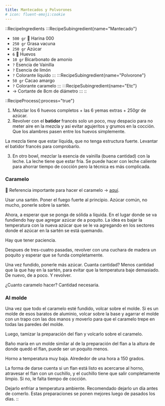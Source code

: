 ```yaml
---
title: Mantecados y Polvorones
# icon: fluent-emoji:cookie
---
```


::RecipeIngredients
:::RecipeSubingredient{name="Mantecado"}
- `500 gr` 🥛 Harina 000
- `250 gr` Grasa vacuna
- `250 gr` Azúcar
- `6` 🥚 Huevos
- `10 gr` Bicarbonato de amonio
- `?` Esencia de Vainilla
- `?` Esencia de limón
- `?` Colorante líquido
:::
:::RecipeSubingredient{name="Polvorone"}
- `50 gr` Cacao amargo
- `?` Colorante caramelo
:::
:::RecipeSubingredient{name="Etc"}
- → Cortante de 8cm de diámetro
:::
::

::RecipeProcess{:process="true"}

1. Mezclar los 6 huevos completos + las 6 yemas extras + 250gr de azúcar.
2. Revolver con el **batidor** francés solo un poco, muy despacio para no meter aire en la mezcla y asi evitar agujeritos y grumos en la cocción. Que los alambres pasen entre los huevos simplemente.

La mezcla tiene que estar líquida, que no tenga estructura fuerte. Levantar el batidor francés para comprobarlo.

3. En otro bowl, mezclar la esencia de vainilla (buena cantidad) con la leche. La leche tiene que estar fría. Se puede hacer con leche caliente para ahorrar tiempo de cocción pero la técnica es más complicada.

### Caramelo

🔗 Referencia importante para hacer el caramelo → [aquí](https://www.youtube.com/watch?v=57GcDecpZi4).

Usar una sartén. Poner el fuego fuerte al principio. Azúcar común, no mucho, ponerle sobre la sartén.

Ahora, a esperar que se ponga de sólida a líquida. En el lugar donde se va fundiendo hay que agregar azúcar de a poquito. La idea es bajar la temperatura con la nueva azúcar que se le va agregando en los sectores donde el azúcar en la sartén se está quemando.

Hay que tener paciencia.

Despues de tres-cuatro pasadas, revolver con una cuchara de madera un poquito y esperar que se funda completamente.

Una vez fundido, ponerle más azúcar. Cuanta cantidad? Menos cantidad que la que hay en la sartén, para evitar que la temperatura baje demasiado. De nuevo, de a poco. Y revolver.

¿Cuanto caramelo hacer? Cantidad necesaria.

### Al molde

Una vez que todo el caramelo esté fundido, volcar sobre el molde. Si es un molde de esos baratos de aluminio, volcar sobre la base y agarrar el molde con un trapo con las dos manos y moverlo para que el caramelo trepe en todas las paredes del molde.

Luego, tamizar la preparación del flan y volcarlo sobre el caramelo.

Baño maría en un molde similar al de la preparación del flan a la altura de donde quedó el flan, puede ser un poquito menos.

Horno a temperatura muy baja. Alrededor de una hora a 150 grados.

La forma de darse cuenta si un flan está listo es acercarse al horno, atravesar el flan con un cuchillo, y el cuchillo tiene que salir completamente limpio. Si no, le falta tiempo de cocción.

Dejarlo enfriar a temperatura ambiente. Recomendado dejarlo un día antes de comerlo. Estas preparaciones se ponen mejores luego de pasados los días.
::